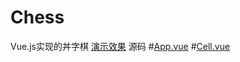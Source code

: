 # Chess
Vue.js实现的丼字棋
[演示效果](https://xiao01.github.io/chess/dist/index.html)
源码
#[App.vue](https://github.com/Xiao01/chess/blob/master/src/App.vue)
#[Cell.vue](https://github.com/Xiao01/chess/blob/master/src/Cell.vue)
